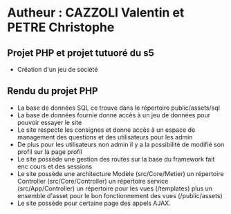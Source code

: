 # Autheur : CAZZOLI Valentin et PETRE Christophe 

## Projet PHP et projet tutuoré du s5
- Création d'un jeu de société

## Rendu du projet PHP
- La base de données SQL ce trouve dans le répertoire public/assets/sql
- La base de données fournie donne accès à un jeu de données pour pouvoir essayer le site
- Le site respecte les consignes et donne accès à un espace de management des questions et des utilisateurs pour les admin
- De plus pour les utilisateurs non admin il y a la possibilité de modifié son profil sur la page profil
- Le site possède une gestion des routes sur la base du framework fait enc cours et des sessions
- Le site possède une architecture Modèle (src/Core/Metier) un répertoire Controller (src/Core/Controller) un répertoire service (src/App/Controller) un répertoire pour les vues (/templates) plus un ensemble d'asset pour le bon fonctionnement des vues (/public/assets)
- Le site possède pour certaine page des appels AJAX.